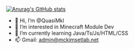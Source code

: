 [![Anurag's GitHub stats](https://github-readme-stats.vercel.app/api?username=QuasiMKl&theme=dark)](https://github.com/anuraghazra/github-readme-stats)
- 👋 Hi, I’m @QuasiMkl
- 👀 I’m interested in Minecraft Module Dev
- 🌱 I’m currently learning Java/Ts/Js/HTML/CSS
- 📫 Gmail: admin@mckimsetlab.net